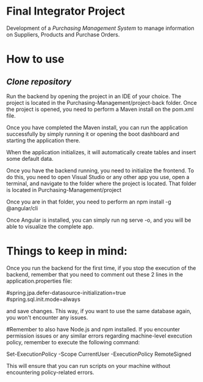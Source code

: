 # Final Integrator Project

Development of a *Purchasing Management System* to manage information on Suppliers, Products and Purchase Orders.

# How to use

*Clone repository*
------------------

Run the backend by opening the project in an IDE of your choice. The project is located in the Purchasing-Management/project-back folder. Once the project is opened, you need to perform a Maven install on the pom.xml file.

Once you have completed the Maven install, you can run the application successfully by simply running it or opening the boot dashboard and starting the application there.

When the application initializes, it will automatically create tables and insert some default data.

Once you have the backend running, you need to initialize the frontend. To do this, you need to open Visual Studio or any other app you use, open a terminal, and navigate to the folder where the project is located. That folder is located in Purchasing-Management/project

Once you are in that folder, you need to perform an npm install -g @angular/cli

Once Angular is installed, you can simply run ng serve -o, and you will be able to visualize the complete app.

# Things to keep in mind:

Once you run the backend for the first time, if you stop the execution of the backend, remember that you need to comment out these 2 lines in the application.properties file:

#spring.jpa.defer-datasource-initialization=true
#spring.sql.init.mode=always

and save changes. This way, if you want to use the same database again, you won't encounter any issues.

#Remember to also have Node.js and npm installed. If you encounter permission issues or any similar errors regarding machine-level execution policy, remember to execute the following command:

Set-ExecutionPolicy -Scope CurrentUser -ExecutionPolicy RemoteSigned

This will ensure that you can run scripts on your machine without encountering policy-related errors.
